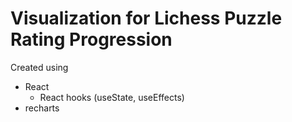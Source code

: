 # Visualization for Lichess Puzzle Rating Progression

Created using

* React
  * React hooks (useState, useEffects)
* recharts
